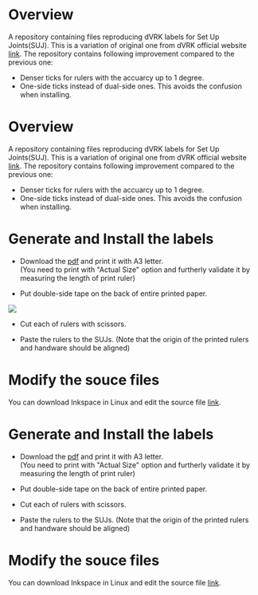# Overview

A repository containing files reproducing dVRK labels for Set Up Joints(SUJ). This is a variation of original one from dVRK official website [link](https://github.com/jhu-dvrk/sawIntuitiveResearchKit/wiki/Full-da-Vinci#setup-joints). The repository contains following improvement compared to the previous one:

- Denser ticks for rulers with the accuarcy up to 1 degree.
- One-side ticks instead of dual-side ones. This avoids the confusion when installing.
# Overview

A repository containing files reproducing dVRK labels for Set Up Joints(SUJ). This is a variation of original one from dVRK official website [link](https://github.com/jhu-dvrk/sawIntuitiveResearchKit/wiki/Full-da-Vinci#setup-joints). The repository contains following improvement compared to the previous one:

- Denser ticks for rulers with the accuarcy up to 1 degree.
- One-side ticks instead of dual-side ones. This avoids the confusion when installing.


# Generate and Install the labels

- Download the [pdf](https://github.com/CUHK-BRME/dvrk_suj_rulers/blob/master/dvrkRulers.pdf) and print it with A3 letter.  
(You need to print with "Actual Size" option and furtherly validate it by measuring the length of print ruler)

- Put double-side tape on the back of entire printed paper. 


![](https://github.com/CUHK-BRME/dvrk_suj_rulers/wiki/media/two-side_tape.jpg )

- Cut each of rulers with scissors.

- Paste the rulers to the SUJs. 
(Note that the origin of the printed rulers and handware should be aligned)


# Modify the souce files
You can download Inkspace in Linux and edit the source file [link](https://github.com/CUHK-BRME/dvrk_suj_rulers/blob/master/suj-labels.svg). 

# Generate and Install the labels

- Download the [pdf](https://github.com/CUHK-BRME/dvrk_suj_rulers/blob/master/dvrkRulers.pdf) and print it with A3 letter.  
(You need to print with "Actual Size" option and furtherly validate it by measuring the length of print ruler)

- Put double-side tape on the back of entire printed paper. 

- Cut each of rulers with scissors.

- Paste the rulers to the SUJs. 
(Note that the origin of the printed rulers and handware should be aligned)


# Modify the souce files
You can download Inkspace in Linux and edit the source file [link](https://github.com/CUHK-BRME/dvrk_suj_rulers/blob/master/suj-labels.svg). 
